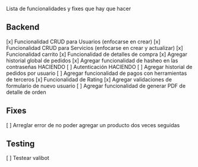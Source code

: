 Lista de funcionalidades y fixes que hay que hacer

## Backend

[x] Funcionalidad CRUD para Usuarios (enfocarse en crear)
[x] Funcionalidad CRUD para Servicios (enfocarse en crear y actualizar)
[x] Funcionalidad carrito
[x] Funcionalidad de detalles de compra
[x] Agregar historial global de pedidos
[x] Agregar funcionalidad de hasheo en las contraseñas HACIENDO
[ ] Autenticación HACIENDO 
[ ] Agregar historial de pedidos por usuario
[ ] Agregar funcionalidad de pagos con herramientas de terceros
[x] Funcionalidad de Rating
[x] Agregar validaciones de formulario de nuevo usuario
[ ] Agregar funcionalidad de generar PDF de detalle de orden

## Fixes

[ ] Arreglar error de no poder agregar un producto dos veces seguidas

## Testing

[ ] Testear valibot
